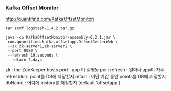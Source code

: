 ### Kafka Offset Monitor
http://quantifind.com/KafkaOffsetMonitor/

    tar zxvf logstash-1.4.2.tar.gz

    java -cp KafkaOffsetMonitor-assembly-0.2.1.jar \
     com.quantifind.kafka.offsetapp.OffsetGetterWeb \
     --zk zk-server1,zk-server2 \
     --port 8080 \
     --refresh 10.seconds \
     --retain 2.days

 zk : the ZooKeeper hosts
 port : app 이 실행될 port
 refresh : 얼마나 app이 자주 refresh되고 point를 DB에 저장할지
 retain : 어떤 기간 동안 points를 DB에 저장할지
 dbName : 어디에 history를 저장할지 (default 'offsetapp')
